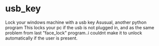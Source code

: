 # usb_key
Lock your windows machine with a usb key 
Asusual, another python program
This locks your pc if the usb is not plugged in, and as the same problem from last "face_lock" program..i couldnt make it to unlock automatically if the user is present.
